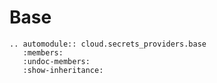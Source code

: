 # Base

```{eval-rst}
.. automodule:: cloud.secrets_providers.base
   :members:
   :undoc-members:
   :show-inheritance:
```
